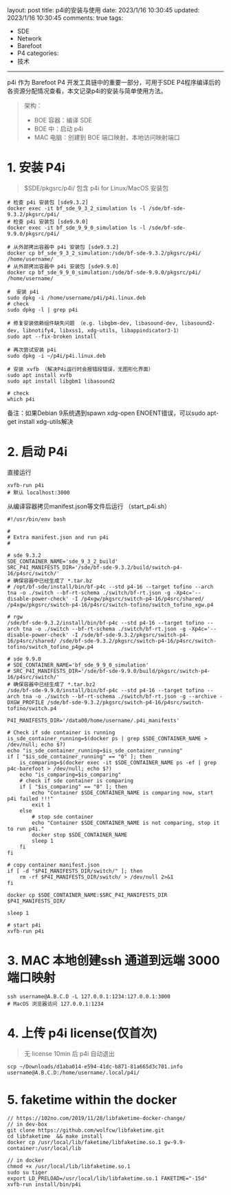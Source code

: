 layout: post
title: p4i的安装与使用
date: 2023/1/16 10:30:45
updated: 2023/1/16 10:30:45
comments: true
tags:
- SDE
- Network
- Barefoot
- P4
categories:
- 技术

---

p4i 作为 Barefoot P4 开发工具链中的重要一部分，可用于SDE P4程序编译后的各资源分配情况查看，本文记录p4i的安装与简单使用方法。

<!-- more -->

> 架构：
> - BOE 容器：编译 SDE
> - BOE 中：启动 p4i
> - MAC 电脑：创建到 BOE 端口映射，本地访问映射端口

# 1. 安装 P4i
> $SDE/pkgsrc/p4i/ 包含 p4i for Linux/MacOS 安装包
```shell
# 检查 p4i 安装包 [sde9.3.2]
docker exec -it bf_sde_9_3_2_simulation ls -l /sde/bf-sde-9.3.2/pkgsrc/p4i/
# 检查 p4i 安装包 [sde9.9.0]
docker exec -it bf_sde_9_9_0_simulation ls -l /sde/bf-sde-9.9.0/pkgsrc/p4i/

# 从外部拷出容器中 p4i 安装包 [sde9.3.2]
docker cp bf_sde_9_3_2_simulation:/sde/bf-sde-9.3.2/pkgsrc/p4i/ /home/username/
# 从外部拷出容器中 p4i 安装包 [sde9.9.0]
docker cp bf_sde_9_9_0_simulation:/sde/bf-sde-9.9.0/pkgsrc/p4i/ /home/username/

#  安装 p4i
sudo dpkg -i /home/username/p4i/p4i.linux.deb
# check
sudo dpkg -l | grep p4i

# 修复安装依赖组件缺失问题 （e.g. libgbm-dev, libasound-dev, libasound2-dev, libnotify4, libxss1, xdg-utils, libappindicator3-1）
sudo apt --fix-broken install

# 再次尝试安装 p4i
sudo dpkg -i ~/p4i/p4i.linux.deb

# 安装 xvfb （解决P4i运行时会报错段错误，无图形化界面）
sudo apt install xvfb
sudo apt install libgbm1 libasound2

# check
which p4i
```

备注：如果Debian 9系统遇到spawn xdg-open ENOENT错误，可以sudo apt-get install xdg-utils解决

# 2. 启动 P4i
直接运行
```shell
xvfb-run p4i
# 默认 localhost:3000
```

从编译容器拷贝manifest.json等文件后运行
（start_p4i.sh）
```shell
#!/usr/bin/env bash

#
# Extra manifest.json and run p4i
#

# sde 9.3.2
SDE_CONTAINER_NAME='sde_9_3_2_build'
SRC_P4I_MANIFESTS_DIR='/sde/bf-sde-9.3.2/build/switch-p4-16/p4src/switch/'
# 确保容器中已经生成了 *.tar.bz
# /opt/bf-sde/install/bin/bf-p4c --std p4-16 --target tofino --arch tna -o ./switch --bf-rt-schema ./switch/bf-rt.json -g -Xp4c='--disable-power-check' -I /p4xgw/pkgsrc/switch-p4-16/p4src/shared/ /p4xgw/pkgsrc/switch-p4-16/p4src/switch-tofino/switch_tofino_xgw.p4

# rgw
/sde/bf-sde-9.3.2/install/bin/bf-p4c --std p4-16 --target tofino --arch tna -o ./switch --bf-rt-schema ./switch/bf-rt.json -g -Xp4c='--disable-power-check' -I /sde/bf-sde-9.3.2/pkgsrc/switch-p4-16/p4src/shared/ /sde/bf-sde-9.3.2/pkgsrc/switch-p4-16/p4src/switch-tofino/switch_tofino_p4gw.p4

# sde 9.9.0
# SDE_CONTAINER_NAME='bf_sde_9_9_0_simulation'
# SRC_P4I_MANIFESTS_DIR='/sde/bf-sde-9.9.0/build/pkgsrc/switch-p4-16/p4src/switch/'
# 确保容器中已经生成了 *.tar.bz2
/sde/bf-sde-9.9.0/install/bin/bf-p4c --std p4-16 --target tofino --arch tna -o ./switch --bf-rt-schema ./switch/bf-rt.json -g --archive -DXGW_PROFILE /sde/bf-sde-9.3.2/pkgsrc/switch-p4-16/p4src/switch-tofino/switch.p4

P4I_MANIFESTS_DIR='/data00/home/username/.p4i_manifests'

# Check if sde container is running
is_sde_container_running=$(docker ps | grep $SDE_CONTAINER_NAME > /dev/null; echo $?)
echo "is_sde_container_running=$is_sde_container_running"
if [ "$is_sde_container_running" == "0" ]; then
    is_comparing=$(docker exec -it $SDE_CONTAINER_NAME ps -ef | grep p4c-barefoot > /dev/null; echo $?)
    echo "is_comparing=$is_comparing"
    # check if sde container is comparing
    if [ "$is_comparing" == "0" ]; then
        echo "Container $SDE_CONTAINER_NAME is comparing now, start p4i failed !!!"
        exit 1
    else
        # stop sde container
        echo "Container $SDE_CONTAINER_NAME is not comparing, stop it to run p4i."
        docker stop $SDE_CONTAINER_NAME
        sleep 1
    fi
fi

# copy container manifest.json
if [ -d "$P4I_MANIFESTS_DIR/switch/" ]; then
    rm -rf $P4I_MANIFESTS_DIR/switch/ > /dev/null 2>&1
fi

docker cp $SDE_CONTAINER_NAME:$SRC_P4I_MANIFESTS_DIR $P4I_MANIFESTS_DIR/

sleep 1

# start p4i
xvfb-run p4i
```

# 3. MAC 本地创建ssh 通道到远端 3000 端口映射
```shell
ssh username@A.B.C.D -L 127.0.0.1:1234:127.0.0.1:3000
# MacOS 浏览器访问 127.0.0.1:1234
```

# 4. 上传 p4i license(仅首次)
> 无 license 10min 后 p4i 自动退出
```shell
scp ~/Downloads/d1aba014-e594-41dc-b871-81a665d3c701.info username@A.B.C.D:/home/username/.local/p4i/
```

# 5. faketime within the docker
```shell
// https://102no.com/2019/11/28/libfaketime-docker-change/
// in dev-box
git clone https://github.com/wolfcw/libfaketime.git
cd libfaketime  && make install
docker cp /usr/local/lib/faketime/libfaketime.so.1 gw-9.9-container:/usr/local/lib

// in docker
chmod +x /usr/local/lib/libfaketime.so.1
sudo su tiger
export LD_PRELOAD=/usr/local/lib/libfaketime.so.1 FAKETIME="-15d"
xvfb-run install/bin/p4i
```